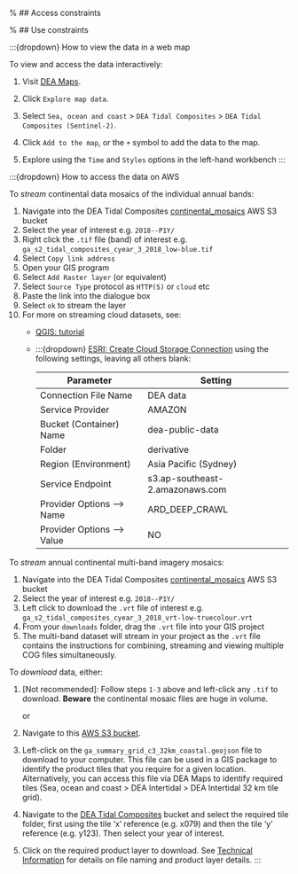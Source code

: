 % ## Access constraints

% ## Use constraints

:::{dropdown} How to view the data in a web map

To view and access the data interactively:
1) Visit [DEA Maps](https://maps.dea.ga.gov.au).

2) Click `Explore map data`.

3) Select `Sea, ocean and coast` > `DEA Tidal Composites` > `DEA Tidal Composites (Sentinel-2)`. 
4) Click `Add to the map`, or the `+` symbol to add the data to the map.
5) Explore using the `Time` and `Styles` options in the left-hand workbench
:::

:::{dropdown} How to access the data on AWS

To *stream* continental data mosaics of the individual annual bands:

1) Navigate into the DEA Tidal Composites [continental_mosaics](https://data.dea.ga.gov.au/?prefix=derivative/ga_s2_tidal_composites_cyear_3/1-0-0/continental_mosaics/) AWS S3 bucket
2) Select the year of interest e.g. `2018--P1Y/`
3) Right click the `.tif` file (band) of interest e.g. `ga_s2_tidal_composites_cyear_3_2018_low-blue.tif`
4) Select `Copy link address`
5) Open your GIS program
6) Select `Add Raster layer` (or equivalent)
7) Select `Source Type` protocol as `HTTP(S)` or `cloud` etc
8) Paste the link into the dialogue box
9) Select `ok` to stream the layer 
10) For more on streaming cloud datasets, see:
    * [QGIS: tutorial](https://cogeo.org/qgis-tutorial.html)
    * :::{dropdown} [ESRI: Create Cloud Storage Connection](https://pro.arcgis.com/en/pro-app/latest/help/projects/connect-to-cloud-stores.htm) using the following settings, leaving all others blank:

        |  Parameter  |  Setting  |
        |  ---------  |  -------  |
        |  Connection File Name |  DEA data  |
        |  Service Provider  |  AMAZON  |
        |  Bucket (Container) Name  |  dea-public-data  |
        |  Folder  |  derivative  |
        |  Region (Environment)  |  Asia Pacific (Sydney)  |
        |  Service Endpoint  |  s3.ap-southeast-2.amazonaws.com  |
        |  Provider Options -->  Name  |  ARD_DEEP_CRAWL  |
        |  Provider Options --> Value  |  NO  |:::


To *stream* annual continental multi-band imagery mosaics:

1) Navigate into the DEA Tidal Composites [continental_mosaics](https://data.dea.ga.gov.au/?prefix=derivative/ga_s2_tidal_composites_cyear_3/1-0-0/continental_mosaics/) AWS S3 bucket
2) Select the year of interest e.g. `2018--P1Y/`
3) Left click to download the `.vrt` file of interest e.g. `ga_s2_tidal_composites_cyear_3_2018_vrt-low-truecolour.vrt`
4) From your `downloads` folder, drag the `.vrt` file into your GIS project
5) The multi-band dataset will stream in your project as the `.vrt` file contains the instructions for combining, streaming and viewing multiple COG files simultaneously.

To *download* data, either:

1) [Not recommended]: Follow steps `1-3` above and left-click any `.tif` to download. **Beware** the continental mosaic files are huge in volume.

    or

2) Navigate to this [AWS S3 bucket](https://data.dea.ga.gov.au/?prefix=derivative/ga_s2ls_intertidal_cyear_3/).

3) Left-click on the `ga_summary_grid_c3_32km_coastal.geojson` file to download to your computer. This file can be used in a GIS package to identify the product tiles that you require for a given location. Alternatively, you can access this file via DEA Maps to identify required tiles (Sea, ocean and coast > DEA Intertidal > DEA Intertidal 32 km tile grid).

4) Navigate to the [DEA Tidal Composites](https://data.dea.ga.gov.au/?prefix=derivative/ga_s2_tidal_composites_cyear_3/1-0-0/) bucket and select the required tile folder, first using the tile ‘x’ reference (e.g. x079) and then the tile ‘y’ reference (e.g. y123). Then select your year of interest.

5) Click on the required product layer to download. See [Technical Information](./?tab=description#product-layers) for details on file naming and product layer details.
:::
